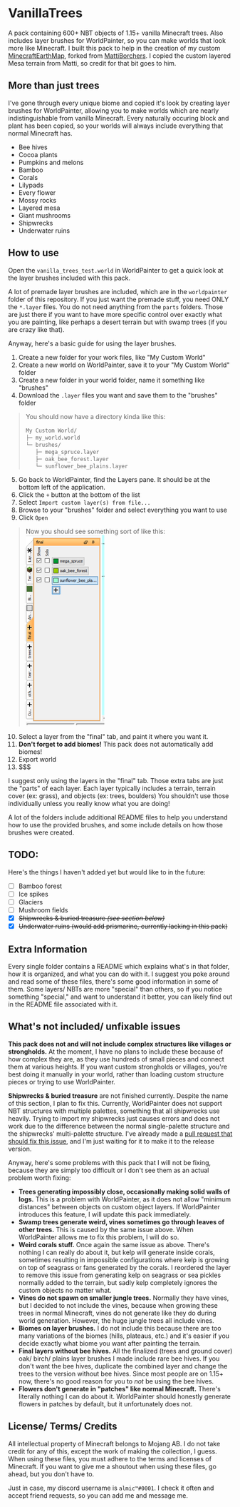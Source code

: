 # VanillaTrees

A pack containing 600+ NBT objects of 1.15+ vanilla Minecraft trees. Also includes layer brushes for WorldPainter, so you can make worlds that look more like Minecraft. I built this pack to help in the creation of my custom [MinecraftEarthMap](https://github.com/almic/MinecraftEarthMap), forked from [MattiBorchers](https://github.com/MattiBorchers/MinecraftEarthMap). I copied the custom layered Mesa terrain from Matti, so credit for that bit goes to him.

## More than just trees

I've gone through every unique biome and copied it's look by creating layer brushes for WorldPainter, allowing you to make worlds which are nearly indistinguishable from vanilla Minecraft. Every naturally occuring block and plant has been copied, so your worlds will always include everything that
normal Minecraft has.

- Bee hives
- Cocoa plants
- Pumpkins and melons
- Bamboo
- Corals
- Lilypads
- Every flower
- Mossy rocks
- Layered mesa
- Giant mushrooms
- Shipwrecks
- Underwater ruins

## How to use

Open the `vanilla_trees_test.world` in WorldPainter to get a quick look at the layer brushes included with this pack.

A lot of premade layer brushes are included, which are in the `worldpainter` folder of this repository. If you just want the premade stuff, you need ONLY the `*.layer` files. You do not need anything from the `parts` folders. Those are just there if you want to have more specific control over exactly what you are painting, like perhaps a desert terrain but with swamp trees (if you are crazy like that).

Anyway, here's a basic guide for using the layer brushes.

1. Create a new folder for your work files, like "My Custom World"
2. Create a new world on WorldPainter, save it to your "My Custom World" folder
3. Create a new folder in your world folder, name it something like "brushes"
4. Download the `.layer` files you want and save them to the "brushes" folder

> You should now have a directory kinda like this:
> ```
> My Custom World/
> ├─ my_world.world
> └─ brushes/
>    ├─ mega_spruce.layer
>    ├─ oak_bee_forest.layer
>    └─ sunflower_bee_plains.layer
> ```

5. Go back to WorldPainter, find the Layers pane. It should be at the bottom left of the application.
6. Click the `+` button at the bottom of the list
7. Select `Import custom layer(s) from file...`
8. Browse to your "brushes" folder and select everything you want to use
9. Click `Open`

> Now you should see something sort of like this:  
> <img src="/images/layer_window.png" width="176"/>

10. Select a layer from the "final" tab, and paint it where you want it.
11. **Don't forget to add biomes!** This pack does not automatically add biomes!
12. Export world
13. $$$

I suggest only using the layers in the "final" tab. Those extra tabs are just the "parts" of each layer. Each layer typically includes a terrain, terrain cover (ex: grass), and objects (ex: trees, boulders) You shouldn't use those individually unless you really know what you are doing!

A lot of the folders include additional README files to help you understand how to use the provided brushes, and some include details on how those brushes were created.

## TODO:

Here's the things I haven't added yet but would like to in the future:

- [ ] Bamboo forest
- [ ] Ice spikes
- [ ] Glaciers
- [ ] Mushroom fields
- [X] ~~Shipwrecks & buried treasure *(see section below)*~~
- [X] ~~Underwater ruins (would add prismarine, currently lacking in this pack)~~

## Extra Information

Every single folder contains a README which explains what's in that folder, how it is organized, and what you can do with it. I suggest you poke around and read some of these files, there's some good information in some of them. Some layers/ NBTs are more "special" than others, so if you notice something "special," and want to understand it better, you can likely find out in the README file associated with it.

## What's not included/ unfixable issues

**This pack does not and will not include complex structures like villages or strongholds.** At the moment, I have no plans to include these because of how complex they are, as they use hundreds of small pieces and connect them at various heights. If you want custom strongholds or villages, you're best doing it manually in your world, rather than loading custom structure pieces or trying to use WorldPainter.

**Shipwrecks & buried treasure** are not finished currently. Despite the name of this section, I plan to fix this. Currently, WorldPainter does not support NBT structures with multiple palettes, something that all shipwrecks use heavily. Trying to import my shipwrecks just causes errors and does not work due to the difference between the normal single-palette structure and the shipwrecks' multi-palette structure. I've already made a [pull request that should fix this issue](https://github.com/Captain-Chaos/WorldPainter/pull/149), and I'm just waiting for it to make it to the release version.

Anyway, here's some problems with this pack that I will not be fixing, because they are simply too difficult or I don't see them as an actual problem worth fixing:

- **Trees generating impossibly close, occasionally making solid walls of logs.** This is a problem with WorldPainter, as it does not allow "minimum distances" between objects on custom object layers. If WorldPainter introduces this feature, I will update this pack immediately.
- **Swamp trees generate weird, vines sometimes go through leaves of other trees.** This is caused by the same issue above. When WorldPainter allows me to fix this problem, I will do so.
- **Weird corals stuff.** Once again the same issue as above. There's nothing I can really do about it, but kelp will generate inside corals, sometimes resulting in impossible configurations where kelp is growing on top of seagrass or fans generated by the corals. I reordered the layer to remove this issue from generating kelp on seagrass or sea pickles normally added to the terrain, but sadly kelp completely ignores the custom objects no matter what.
- **Vines do not spawn on smaller jungle trees.** Normally they have vines, but I decided to not include the vines, because when growing these trees in normal Minecraft, vines do not generate like they do during world generation. However, the huge jungle trees all include vines.
- **Biomes on layer brushes.** I do not include this because there are too many variations of the biomes (hills, plateaus, etc.) and it's easier if you decide exactly what biome you want after painting the terrain.
- **Final layers without bee hives.** All the finalized (trees and ground cover) oak/ birch/ plains layer brushes I made include rare bee hives. If you don't want the bee hives, duplicate the combined layer and change the trees to the version without bee hives. Since most people are on 1.15+ now, there's no good reason for you to *not* be using the bee hives.
- **Flowers don't generate in "patches" like normal Minecraft.** There's literally nothing I can do about it. WorldPainter should honestly generate flowers in patches by default, but it unfortunately does not.

## License/ Terms/ Credits

All intellectual property of Minecraft belongs to Mojang AB. I do not take credit for any of this, except the work of making the collection, I guess. When using these files, you must adhere to the terms and licenses of Minecraft. If you want to give me a shoutout when using these files, go ahead, but you don't have to.

Just in case, my discord username is `almic™#0001`. I check it often and accept friend requests, so you can add me and message me.
